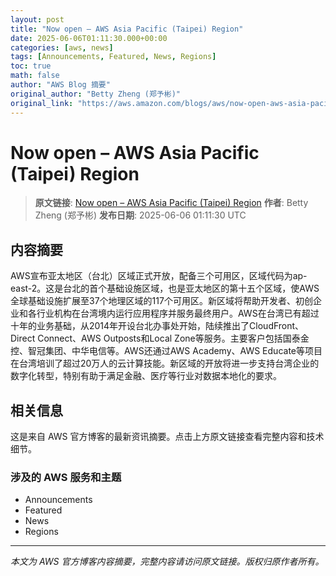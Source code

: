 ```yaml
---
layout: post
title: "Now open – AWS Asia Pacific (Taipei) Region"
date: 2025-06-06T01:11:30.000+00:00
categories: [aws, news]
tags: [Announcements, Featured, News, Regions]
toc: true
math: false
author: "AWS Blog 摘要"
original_author: "Betty Zheng (郑予彬)"
original_link: "https://aws.amazon.com/blogs/aws/now-open-aws-asia-pacific-taipei-region/"
---
```


# Now open – AWS Asia Pacific (Taipei) Region

> **原文链接**: [Now open – AWS Asia Pacific (Taipei) Region](https://aws.amazon.com/blogs/aws/now-open-aws-asia-pacific-taipei-region/)
> **作者**: Betty Zheng (郑予彬)
> **发布日期**: 2025-06-06 01:11:30 UTC

## 内容摘要

AWS宣布亚太地区（台北）区域正式开放，配备三个可用区，区域代码为ap-east-2。这是台北的首个基础设施区域，也是亚太地区的第十五个区域，使AWS全球基础设施扩展至37个地理区域的117个可用区。新区域将帮助开发者、初创企业和各行业机构在台湾境内运行应用程序并服务最终用户。AWS在台湾已有超过十年的业务基础，从2014年开设台北办事处开始，陆续推出了CloudFront、Direct Connect、AWS Outposts和Local Zone等服务。主要客户包括国泰金控、智冠集团、中华电信等。AWS还通过AWS Academy、AWS Educate等项目在台湾培训了超过20万人的云计算技能。新区域的开放将进一步支持台湾企业的数字化转型，特别有助于满足金融、医疗等行业对数据本地化的要求。

## 相关信息

这是来自 AWS 官方博客的最新资讯摘要。点击上方原文链接查看完整内容和技术细节。

### 涉及的 AWS 服务和主题

- Announcements
- Featured
- News
- Regions

---

*本文为 AWS 官方博客内容摘要，完整内容请访问原文链接。版权归原作者所有。*